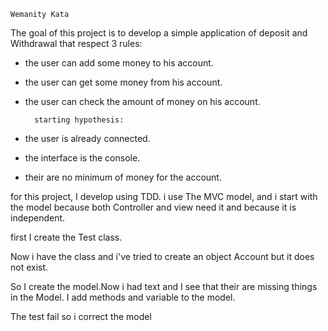 	Wemanity Kata

The goal of this project is to develop a simple application of deposit and Withdrawal that respect 3 rules:

- the user can add some money to his account.
- the user can get some money from his account.
- the user can check the amount of money on his account.

		starting hypothesis:

- the user is already connected.
- the interface is the console.
- their are no minimum of money for the account.


for this project, I develop using TDD.
 i use The MVC model, and i start with the model because both Controller and view need it and because it is independent.
 
 first I create the Test class.
 
 
Now i have the class and i've tried to create an object Account but it does not exist.

So I create the model.Now i had text and I see that their are missing things in the Model.
I add methods and variable to the model.

The test fail so i correct the model